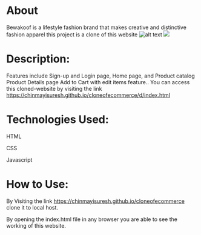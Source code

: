 # About
Bewakoof is a lifestyle fashion brand that makes creative and distinctive fashion apparel this project is a clone of this website
![alt text]()
<img src="https://images.bewakoof.com/web/bewakoof-primary-logo-white-bg-2x-1635745564.png" />
# Description:
Features include Sign-up and Login page, Home page, and Product catalog Product Details page Add to Cart with edit items feature.. You can access this cloned-website by visiting the link https://chinmayisuresh.github.io/cloneofecommerce/d/index.html

# Technologies Used:
HTML

CSS

Javascript
# How to Use:
By Visiting the link https://chinmayisuresh.github.io/cloneofecommerce clone it to local host.

By opening the index.html file in any browser you are able to see the working of this website.


